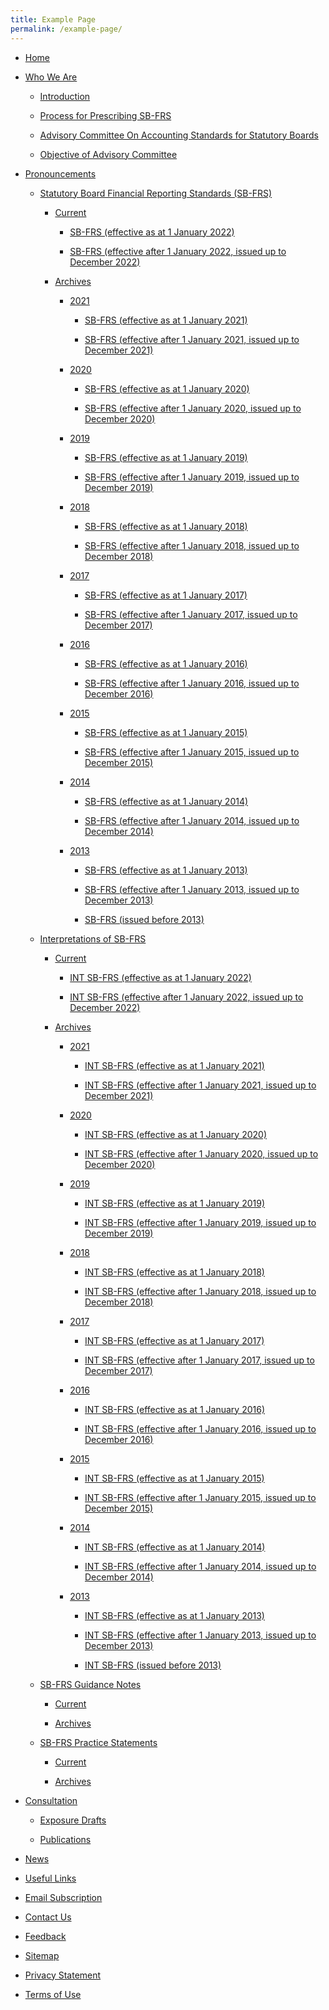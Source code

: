 ```yaml
---
title: Example Page
permalink: /example-page/
---
```

*   [Home](/)
    
*   [Who We Are](/who-we-are)
    
    *   [Introduction](/who-we-are/introduction)
        
    *   [Process for Prescribing SB-FRS](/who-we-are/process-for-prescribing-sb-frs)
        
    *   [Advisory Committee On Accounting Standards for Statutory Boards](/who-we-are/advisory-committee-on-accounting-standards-for-statutory-boards)
        
    *   [Objective of Advisory Committee](/who-we-are/objectives-of-advisory-committee)
        
*   [Pronouncements](/pronouncements)
    
    *   [Statutory Board Financial Reporting Standards (SB-FRS)](/pronouncements/statutory-board-financial-reporting-standards-(sb-frs))
        
        *   [Current](/pronouncements/statutory-board-financial-reporting-standards-(sb-frs)/current)
            
            *   [SB-FRS (effective as at 1 January 2022)](/pronouncements/statutory-board-financial-reporting-standards-(sb-frs)/current/sb-frs-(effective-as-at-1-january-2022))
                
            *   [SB-FRS (effective after 1 January 2022, issued up to December 2022)](/pronouncements/statutory-board-financial-reporting-standards-(sb-frs)/current/sb-frs-(effective-after-1-january-2022-issued-up-to-december-2022))
                
        *   [Archives](/pronouncements/statutory-board-financial-reporting-standards-(sb-frs)/archives)
            
            *   [2021](/pronouncements/statutory-board-financial-reporting-standards-(sb-frs)/archives/2021)
                
                *   [SB-FRS (effective as at 1 January 2021)](/pronouncements/statutory-board-financial-reporting-standards-(sb-frs)/archives/2021/sb-frs-(effective-as-at-1-january-2021))
                    
                *   [SB-FRS (effective after 1 January 2021, issued up to December 2021)](/pronouncements/statutory-board-financial-reporting-standards-(sb-frs)/archives/2021/sb-frs-(effective-after-1-january-2021-issued-up-to-december-2021))
                    
            *   [2020](/pronouncements/statutory-board-financial-reporting-standards-(sb-frs)/archives/2020)
                
                *   [SB-FRS (effective as at 1 January 2020)](/pronouncements/statutory-board-financial-reporting-standards-(sb-frs)/archives/2020/sb-frs-(effective-as-at-1-january-2020))
                    
                *   [SB-FRS (effective after 1 January 2020, issued up to December 2020)](/pronouncements/statutory-board-financial-reporting-standards-(sb-frs)/archives/2020/sb-frs-(effective-after-1-january-2020-issued-up-to-december-2020))
                    
            *   [2019](/pronouncements/statutory-board-financial-reporting-standards-(sb-frs)/archives/2019)
                
                *   [SB-FRS (effective as at 1 January 2019)](/pronouncements/statutory-board-financial-reporting-standards-(sb-frs)/archives/2019/sb-frs-(effective-as-at-1-january-2019))
                    
                *   [SB-FRS (effective after 1 January 2019, issued up to December 2019)](/pronouncements/statutory-board-financial-reporting-standards-(sb-frs)/archives/2019/sb-frs-(effective-after-1-january-2019-issued-up-to-december-2019))
                    
            *   [2018](/pronouncements/statutory-board-financial-reporting-standards-(sb-frs)/archives/2018)
                
                *   [SB-FRS (effective as at 1 January 2018)](/pronouncements/statutory-board-financial-reporting-standards-(sb-frs)/archives/2018/sb-frs-(effective-as-at-1-january-2018))
                    
                *   [SB-FRS (effective after 1 January 2018, issued up to December 2018)](/pronouncements/statutory-board-financial-reporting-standards-(sb-frs)/archives/2018/sb-frs-(effective-after-1-january-2018-issued-up-to-december-2018))
                    
            *   [2017](/pronouncements/statutory-board-financial-reporting-standards-(sb-frs)/archives/2017)
                
                *   [SB-FRS (effective as at 1 January 2017)](/pronouncements/statutory-board-financial-reporting-standards-(sb-frs)/archives/2017/sb-frs-(effective-as-at-1-january-2017))
                    
                *   [SB-FRS (effective after 1 January 2017, issued up to December 2017)](/pronouncements/statutory-board-financial-reporting-standards-(sb-frs)/archives/2017/sb-frs-(effective-after-1-january-2017-issued-up-to-december-2017))
                    
            *   [2016](/pronouncements/statutory-board-financial-reporting-standards-(sb-frs)/archives/2016)
                
                *   [SB-FRS (effective as at 1 January 2016)](/pronouncements/statutory-board-financial-reporting-standards-(sb-frs)/archives/2016/sb-frs-(effective-as-at-1-january-2016))
                    
                *   [SB-FRS (effective after 1 January 2016, issued up to December 2016)](/pronouncements/statutory-board-financial-reporting-standards-(sb-frs)/archives/2016/sb-frs-(effective-after-1-january-2016-issued-up-to-december-2016))
                    
            *   [2015](/pronouncements/statutory-board-financial-reporting-standards-(sb-frs)/archives/2015)
                
                *   [SB-FRS (effective as at 1 January 2015)](/pronouncements/statutory-board-financial-reporting-standards-(sb-frs)/archives/2015/sb-frs-(effective-as-at-1-january-2015))
                    
                *   [SB-FRS (effective after 1 January 2015, issued up to December 2015)](/pronouncements/statutory-board-financial-reporting-standards-(sb-frs)/archives/2015/sb-frs-(effective-after-1-january-2015-issued-up-to-december-2015))
                    
            *   [2014](/pronouncements/statutory-board-financial-reporting-standards-(sb-frs)/archives/2014)
                
                *   [SB-FRS (effective as at 1 January 2014)](/pronouncements/statutory-board-financial-reporting-standards-(sb-frs)/archives/2014/sb-frs-(effective-as-at-1-january-2014))
                    
                *   [SB-FRS (effective after 1 January 2014, issued up to December 2014)](/pronouncements/statutory-board-financial-reporting-standards-(sb-frs)/archives/2014/sb-frs-(effective-after-1-january-2014-issued-up-to-december-2014))
                    
            *   [2013](/pronouncements/statutory-board-financial-reporting-standards-(sb-frs)/archives/2013)
                
                *   [SB-FRS (effective as at 1 January 2013)](/pronouncements/statutory-board-financial-reporting-standards-(sb-frs)/archives/2013/sb-frs-(effective-as-at-1-january-2013))
                    
                *   [SB-FRS (effective after 1 January 2013, issued up to December 2013)](/pronouncements/statutory-board-financial-reporting-standards-(sb-frs)/archives/2013/sb-frs-(effective-after-1-january-2013-issued-up-to-december-2013))
                    
                *   [SB-FRS (issued before 2013)](/pronouncements/statutory-board-financial-reporting-standards-(sb-frs)/archives/2013/sb-frs-(issued-before-2013))
                    
    *   [Interpretations of SB-FRS](/pronouncements/interpretations-of-sb-frs)
        
        *   [Current](/pronouncements/interpretations-of-sb-frs/current)
            
            *   [INT SB-FRS (effective as at 1 January 2022)](/pronouncements/interpretations-of-sb-frs/current/int-sb-frs-(effective-as-at-1-january-2022))
                
            *   [INT SB-FRS (effective after 1 January 2022, issued up to December 2022)](/pronouncements/interpretations-of-sb-frs/current/int-sb-frs-(effective-after-1-january-2021-issued-up-to-december-2022))
                
        *   [Archives](/pronouncements/interpretations-of-sb-frs/archives)
            
            *   [2021](/pronouncements/interpretations-of-sb-frs/archives/2021)
                
                *   [INT SB-FRS (effective as at 1 January 2021)](/pronouncements/interpretations-of-sb-frs/archives/2021/int-sb-frs-(effective-as-at-1-january-2021))
                    
                *   [INT SB-FRS (effective after 1 January 2021, issued up to December 2021)](/pronouncements/interpretations-of-sb-frs/archives/2021/int-sb-frs-(effective-after-1-january-2021-issued-up-to-december-2021))
                    
            *   [2020](/pronouncements/interpretations-of-sb-frs/archives/2020)
                
                *   [INT SB-FRS (effective as at 1 January 2020)](/pronouncements/interpretations-of-sb-frs/archives/2020/int-sb-frs-(effective-as-at-1-january-2020))
                    
                *   [INT SB-FRS (effective after 1 January 2020, issued up to December 2020)](/pronouncements/interpretations-of-sb-frs/archives/2020/int-sb-frs-(effective-after-1-january-2020-issued-up-to-december-2020))
                    
            *   [2019](/pronouncements/interpretations-of-sb-frs/archives/2019)
                
                *   [INT SB-FRS (effective as at 1 January 2019)](/pronouncements/interpretations-of-sb-frs/archives/2019/int-sb-frs-(effective-as-at-1-january-2019))
                    
                *   [INT SB-FRS (effective after 1 January 2019, issued up to December 2019)](/pronouncements/interpretations-of-sb-frs/archives/2019/int-sb-frs-(effective-after-1-january-2019-issued-up-to-december-2019))
                    
            *   [2018](/pronouncements/interpretations-of-sb-frs/archives/2018)
                
                *   [INT SB-FRS (effective as at 1 January 2018)](/pronouncements/interpretations-of-sb-frs/archives/2018/int-sb-frs-(effective-as-at-1-january-2018))
                    
                *   [INT SB-FRS (effective after 1 January 2018, issued up to December 2018)](/pronouncements/interpretations-of-sb-frs/archives/2018/int-sb-frs-(effective-after-1-january-2018-issued-up-to-december-2018))
                    
            *   [2017](/pronouncements/interpretations-of-sb-frs/archives/2017)
                
                *   [INT SB-FRS (effective as at 1 January 2017)](/pronouncements/interpretations-of-sb-frs/archives/2017/int-sb-frs-(effective-as-at-1-january-2017))
                    
                *   [INT SB-FRS (effective after 1 January 2017, issued up to December 2017)](/pronouncements/interpretations-of-sb-frs/archives/2017/int-sb-frs-(effective-after-1-january-2017-issued-up-to-december-2017))
                    
            *   [2016](/pronouncements/interpretations-of-sb-frs/archives/2016)
                
                *   [INT SB-FRS (effective as at 1 January 2016)](/pronouncements/interpretations-of-sb-frs/archives/2016/int-sb-frs-(effective-as-at-1-january-2016))
                    
                *   [INT SB-FRS (effective after 1 January 2016, issued up to December 2016)](/pronouncements/interpretations-of-sb-frs/archives/2016/int-sb-frs-(effective-after-1-january-2016-issued-up-to-december-2016))
                    
            *   [2015](/pronouncements/interpretations-of-sb-frs/archives/2015)
                
                *   [INT SB-FRS (effective as at 1 January 2015)](/pronouncements/interpretations-of-sb-frs/archives/2015/int-sb-frs-(effective-as-at-1-january-2015))
                    
                *   [INT SB-FRS (effective after 1 January 2015, issued up to December 2015)](/pronouncements/interpretations-of-sb-frs/archives/2015/int-sb-frs-(effective-after-1-january-2015-issued-up-to-december-2015))
                    
            *   [2014](/pronouncements/interpretations-of-sb-frs/archives/2014)
                
                *   [INT SB-FRS (effective as at 1 January 2014)](/pronouncements/interpretations-of-sb-frs/archives/2014/int-sb-frs-(effective-as-at-1-january-2014))
                    
                *   [INT SB-FRS (effective after 1 January 2014, issued up to December 2014)](/pronouncements/interpretations-of-sb-frs/archives/2014/int-sb-frs-(effective-after-1-january-2014-issued-up-to-december-2014))
                    
            *   [2013](/pronouncements/interpretations-of-sb-frs/archives/2013)
                
                *   [INT SB-FRS (effective as at 1 January 2013)](/pronouncements/interpretations-of-sb-frs/archives/2013/int-sb-frs-(effective-as-at-1-january-2013))
                    
                *   [INT SB-FRS (effective after 1 January 2013, issued up to December 2013)](/pronouncements/interpretations-of-sb-frs/archives/2013/int-sb-frs-(effective-after-1-january-2013-issued-up-to-december-2013))
                    
                *   [INT SB-FRS (issued before 2013)](/pronouncements/interpretations-of-sb-frs/archives/2013/int-sb-frs-(issued-before-2013))
                    
    *   [SB-FRS Guidance Notes](/pronouncements/sb-frs-guidance-notes)
        
        *   [Current](/pronouncements/sb-frs-guidance-notes/current)
            
        *   [Archives](/pronouncements/sb-frs-guidance-notes/archives)
            
    *   [SB-FRS Practice Statements](/pronouncements/sb-frs-practice-statements)
        
        *   [Current](/pronouncements/sb-frs-practice-statements/current)
            
        *   [Archives](/pronouncements/sb-frs-practice-statements/archives)
            
*   [Consultation](/consultation)
    
    *   [Exposure Drafts](/consultation/exposure-drafts)
        
    *   [Publications](/consultation/publications)
        
*   [News](/news)
    
*   [Useful Links](/useful-links)
    
*   [Email Subscription](https://form.gov.sg/#!/63624f45fbb3dd00128d2177)
    
*   [Contact Us](/contact-us)
    
*   [Feedback](https://app.helpdesk.agd.gov.sg/public_user/common/Helpdesk.aspx?+3Yh9GmoHeKhzWZc3r2CaJKxUDwVVo7KD+QyznqJW77da0JbfPFRlL+RQ6qggH9m)
    
*   [Sitemap](/sitemap)
    
*   [Privacy Statement](/privacy)
    
*   [Terms of Use](/terms-of-use)
    
